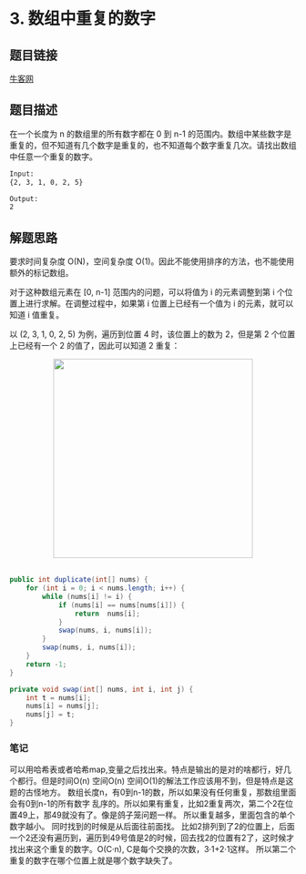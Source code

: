 # 3. 数组中重复的数字

## 题目链接

[牛客网](https://www.nowcoder.com/practice/6fe361ede7e54db1b84adc81d09d8524?tpId=13&tqId=11203&tab=answerKey&from=cyc_github)

## 题目描述

在一个长度为 n 的数组里的所有数字都在 0 到 n-1 的范围内。数组中某些数字是重复的，但不知道有几个数字是重复的，也不知道每个数字重复几次。请找出数组中任意一个重复的数字。

```html
Input:
{2, 3, 1, 0, 2, 5}

Output:
2
```

## 解题思路

要求时间复杂度 O(N)，空间复杂度 O(1)。因此不能使用排序的方法，也不能使用额外的标记数组。

对于这种数组元素在 [0, n-1] 范围内的问题，可以将值为 i 的元素调整到第 i 个位置上进行求解。在调整过程中，如果第 i 位置上已经有一个值为 i 的元素，就可以知道 i 值重复。

以 (2, 3, 1, 0, 2, 5) 为例，遍历到位置 4 时，该位置上的数为 2，但是第 2 个位置上已经有一个 2 的值了，因此可以知道 2 重复：

<div align="center"> <img src="https://cs-notes-1256109796.cos.ap-guangzhou.myqcloud.com/643b6f18-f933-4ac5-aa7a-e304dbd7fe49.gif" width="350px"> </div><br>


```java
public int duplicate(int[] nums) {
    for (int i = 0; i < nums.length; i++) {
        while (nums[i] != i) {
            if (nums[i] == nums[nums[i]]) {
                return  nums[i];
            }
            swap(nums, i, nums[i]);
        }
        swap(nums, i, nums[i]);
    }
    return -1;
}

private void swap(int[] nums, int i, int j) {
    int t = nums[i];
    nums[i] = nums[j];
    nums[j] = t;
}

```
### 笔记
可以用哈希表或者哈希map,变量之后找出来。特点是输出的是对的啥都行，好几个都行。但是时间O(n) 空间O(n)
空间O(1)的解法工作应该用不到，但是特点是这题的古怪地方。
数组长度n，有0到n-1的数，所以如果没有任何重复，那数组里面会有0到n-1的所有数字 乱序的。所以如果有重复，比如2重复两次，第二个2在位置49上，那49就没有了。像是鸽子笼问题一样。 所以重复越多，里面包含的单个数字越小。
同时找到的时候是从后面往前面找。 比如2排列到了2的位置上，后面一个2还没有遍历到，遍历到49号值是2的时候，回去找2的位置有2了，这时候才找出来这个重复的数字。O(C·n), C是每个交换的次数，3·1+2·1这样。
所以第二个重复的数字在哪个位置上就是哪个数字缺失了。
